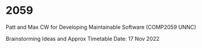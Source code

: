 # 2059

Patt and Max CW for Developing Maintainable Software (COMP2059 UNNC)


Brainstorming Ideas and Approx Timetable 
Date: 17 Nov 2022 
